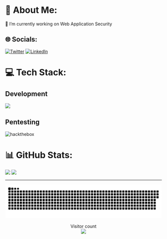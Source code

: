 # 💫 About Me:

🔭 I’m currently working on Web Application Security

## 🌐 Socials:
[![Twitter](https://skillicons.dev/icons?i=twitter)](https://twitter.com/rootxran)
[![LinkedIn](https://skillicons.dev/icons?i=linkedin)](https://www.linkedin.com/in/rao-ali-nawaz-907b6b239/)

# 💻 Tech Stack:
## Development
[![](https://skillicons.dev/icons?i=c,cpp,python,java,bash,powershell,neovim,vim,visualstudio,vscode,linux,googlecloud,cloudflare,heroku,vercel,aws,qt,raspberrypi,html,css,ts,js,react,next,tailwindcss,bootstrap,mysql,postgres,mongodb,redis,nodejs,spring,graphql,nginx,docker,kubernetes,flutter,kotlin)](https://skillicons.dev)<br/>
## Pentesting
![hackthebox](https://www.hackthebox.com/badge/image/1420781)

# 📊 GitHub Stats:

![](https://github-readme-stats.vercel.app/api/top-langs/?username=rootxran&theme=tokyonight&hide_border=false&include_all_commits=false&count_private=false&layout=compact)
![](https://github-readme-stats.vercel.app/api?username=rootxran&theme=tokyonight&hide_border=false&include_all_commits=false&count_private=false)<br/>

---

<!-- [![](https://visitcount.itsvg.in/api?id=rootxran&icon=0&color=11)](https://visitcount.itsvg.in) -->

<a href=#><img src="contributions.svg"></a>

<p align="center"> 
  Visitor count<br>
  <img src="https://profile-counter.glitch.me/rootxran/count.svg" />
</p>

<!-- Proudly created with GPRM ( https://gprm.itsvg.in ) -->
